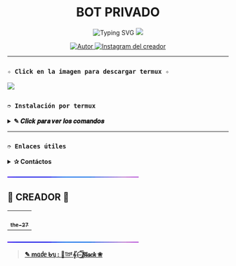 <h1 align="center">BOT PRIVADO</h1>
<p align="center">
  <img src="https://readme-typing-svg.herokuapp.com?font=Fira+Code&size=40&pause=500&color=00F7FF&center=true&vCenter=true&width=500&lines=⚽+¡𝑰𝑺𝑨𝑮𝑰+𝒀𝑶𝑰𝑪𝑯𝑰!+🏔️" alt="Typing SVG">
</h1>
  <img src="https://files.catbox.moe/3gxuzq.jpg" width="300">
</p>

<p align="center">
  <a href="https://wa.me/51969214380">
    <img title="Autor" src="https://img.shields.io/badge/THE-BLACK OFC-black?style=for-the-badge&logo=whatsapp">
  </a>
  <a href="https://instagram.com/theblack.zx">
    <img title="Instagram del creador" src="https://img.shields.io/badge/@theblack.zx-purple?style=for-the-badge&logo=instagram">
  </a>
</p>


---

### **`✧ Click en la imagen para descargar termux ✧`**
<a
href="https://www.mediafire.com/file/llugt4zgj7g3n3u/com.termux_1020.apk/file"><img src="https://qu.ax/finc.jpg" height="125px"></a> 

### **`➮ Instalación por termux`**

<details>
 <summary><b> ✎ 𝑪𝒍𝒊𝒄𝒌 𝒑𝒂𝒓𝒂 𝒗𝒆𝒓 𝒍𝒐𝒔 𝒄𝒐𝒎𝒂𝒏𝒅𝒐𝒔 </b></summary>

### **❀ Instalación manual por termux**
> Nota: Copie y pegue los comandos en termux uno por uno.
```bash
termux-setup-storage
```

```bash
apt update && apt upgrade && pkg install -y git nodejs ffmpeg imagemagick yarn
```

```bash
git clone https://github.com/the-27/Isagi-Yoichi-Bot && cd Isagi-Yoichi-Bot
```

```bash
yarn install
```

```bash
npm install
```

```bash
npm update
```

```bash
npm start
```

> Si aparece (Y/I/N/O/D/Z) [default=N] ? use la letra "y" + "ENTER" para continuar con la instalación

### **🜸 Activar en caso de detenerse en termux**

> Si después de instalar el bot en Termux se detiene (pantalla en blanco, pérdida de conexión a Internet, reinicio del dispositivo), sigue estos pasos:

❒ Abre Termux y navega al directorio del bot:
   
   ```bash
    cd Isagi-Yoichi-Bot
   ```

❒ Inicia el bot nuevamente:
  
   ```bash
    npm start
   ```

#### **🔥 Obtener otro codigo qr en termux ⚡**

Si después de instalar el bot en Termux y iniciar la session del bot (el numero se va a soporte, se cierra la conexión o demorastes al conectar), sigue estos pasos:

1. Abre Termux y navega al directorio del bot:

   ```bash
    cd Isagi-Yoichi-Bot
   ```

2. Elimina la carpeta MiniSession:

   ```bash
    rm -rf Sessions
   ```

3. Inicia el bot nuevamente:

   ```bash
    npm start
   ```
    
### **✰ Volverte owner del Bot**

> Si después de instalar el bot en Termux y iniciar la session del bot (deseas poner tu número es la lista de owner pon este comando:

   ```bash
    cd Isagi-Yoichi-Bot && nano settings.js
   ```

</details>

---

### **`➮ Enlaces útiles`**

<details>
<summary><b> ✰ Contáctos</b></summary>

* WhatsApp: [`Aquí`](https:/Wa.me/51969214380)
* Correo: [`Aquí`](blackoficial2025@gmail.com)

</details>

![line](https://github.com/AnderMendoza/AnderMendoza/raw/main/assets/line-neon.gif)

## 🐬 CREADOR 👑
<table>
  <tr>
    <td align="center">
      <a href="https://github.com/the-27">
        <img src="https://avatars.githubusercontent.com/the-27" width="100px;" alt=""/>
        <br /><sub><b>the-27</b></sub>
      </a>
    </td>
  </tr>
</table>

![line](https://github.com/AnderMendoza/AnderMendoza/raw/main/assets/line-neon.gif)

> **[✎ mᥲძᥱ ᑲᥡ : 🌈ᵀ͢ᴴᴱ𝄟⏤͟͟͞͞⃝𝑩𝒍𝒂𝒄𝒌 ❀](https://whatsapp.com/channel/0029Vb6BDQc0lwgsDN1GJ31i)**